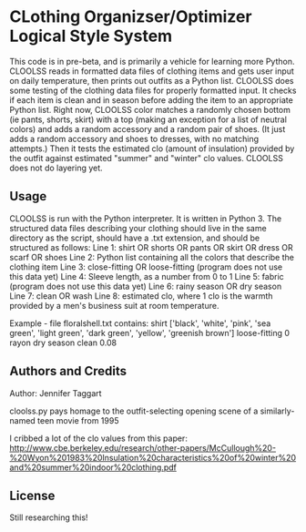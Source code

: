 # CLothing Organizser/Optimizer Logical Style System

This code is in pre-beta, and is primarily a vehicle for learning more Python. 
CLOOLSS reads in formatted data files of clothing items and gets user input 
on daily temperature, then prints out outfits as a Python list. CLOOLSS does 
some testing of the clothing data files for properly formatted input. It 
checks if each item is clean and in season before adding the item to an 
appropriate Python list. Right now, CLOOLSS color matches a randomly chosen 
bottom (ie pants, shorts, skirt) with a top (making an exception for a list 
of neutral colors) and adds a random accessory and a random pair of shoes. 
(It just adds a random accessory and shoes to dresses, with no matching 
attempts.) Then it tests the estimated clo (amount of insulation) provided by 
the outfit against estimated "summer" and "winter" clo values. CLOOLSS does 
not do layering yet.

## Usage
CLOOLSS is run with the Python interpreter. It is written in Python 3. The 
structured data files describing your clothing should live in the same 
directory as the script, should have a .txt extension, and should be 
structured as follows:
Line 1: shirt OR shorts OR pants OR skirt OR dress OR scarf OR shoes
Line 2: Python list containing all the colors that describe the clothing item
Line 3: close-fitting OR loose-fitting (program does not use this data yet)
Line 4: Sleeve length, as a number from 0 to 1
Line 5: fabric (program does not use this data yet)
Line 6: rainy season OR dry season
Line 7: clean OR wash
Line 8: estimated clo, where 1 clo is the warmth provided by a men's business 
  suit at room temperature.

Example - file floralshell.txt contains:
shirt
['black', 'white', 'pink', 'sea green', 'light green', 'dark green', 'yellow', 'greenish brown']
loose-fitting
0
rayon
dry season
clean
0.08

## Authors and Credits

Author: Jennifer Taggart

cloolss.py pays homage to the outfit-selecting opening scene of a similarly-named
teen movie from 1995 

I cribbed a lot of the clo values from this paper:
http://www.cbe.berkeley.edu/research/other-papers/McCullough%20-%20Wyon%201983%20Insulation%20characteristics%20of%20winter%20and%20summer%20indoor%20clothing.pdf

## License

Still researching this!